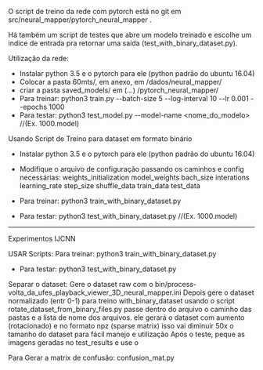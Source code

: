 O script de treino da rede com pytorch está no git em src/neural_mapper/pytorch_neural_mapper .

Há também um script de testes que abre um modelo treinado e escolhe um indice de entrada pra retornar uma saída (test_with_binary_dataset.py).

Utilização da rede:
- Instalar python 3.5 e o pytorch para ele (python padrão do ubuntu 16.04)
- Colocar a pasta 60mts/, em anexo,  em /dados/neural_mapper/
- criar a pasta saved_models/ em (...) /pytorch_neural_mapper/
- Para treinar:
    python3 train.py --batch-size 5 --log-interval 10 --lr 0.001 --epochs 1000
- Para testar:
    python3 test_model.py --model-name <nome_do_modelo> //(Ex. 1000.model)

Usando Script de Treino para dataset em formato binário

- Instalar python 3.5 e o pytorch para ele (python padrão do ubuntu 16.04)

- Modifique o arquivo de configuração passando os caminhos e config necessárias:
    weights_initialization
    model_weights
    bach_size
    interations
    learning_rate
    step_size
    shuffle_data
    train_data
    test_data
    
    

- Para treinar:
    python3 train_with_binary_dataset.py
- Para testar:
    python3 test_with_binary_dataset.py //(Ex. 1000.model)
----------------------------------------------------------------------------------------------------
Experimentos IJCNN

USAR Scripts: 
 Para treinar:
    python3 train_with_binary_dataset.py
- Para testar:
    python3 test_with_binary_dataset.py

Separar o dataset:
Gere o dataset raw com o bin/process-volta_da_ufes_playback_viewer_3D_neural_mapper.ini
Depois gere o dataset normalizado (entr 0-1) para treino with_binary_dataset usando o script rotate_dataset_from_binary_files.py
passe dentro do arquivo o caminho das pastas e a lista de nome dos arquivos.
ele gerará o dataset com aumento (rotacionado) e no formato npz (sparse matrix) isso vai diminuir 50x o tamanho do dataset para fácil manejo e utilização
Após o teste, peque as imagens geradas no test_results e use o

Para Gerar a matrix de confusão:
confusion_mat.py
